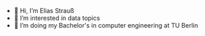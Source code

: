 - 👋 Hi, I’m Elias Strauß
- 👀 I’m interested in data topics
- 🌱 I’m doing my Bachelor's in computer engineering at TU Berlin 

<!---
Elias-Strauss/Elias-Strauss is a ✨ special ✨ repository because its `README.md` (this file) appears on your GitHub profile.
You can click the Preview link to take a look at your changes.
--->
